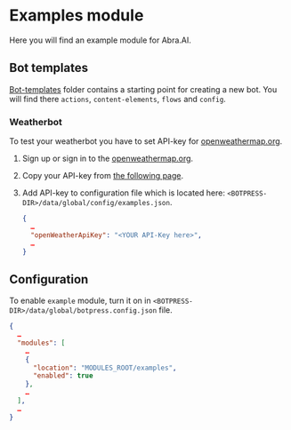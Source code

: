 # Examples module

Here you will find an example module for Abra.AI.

## Bot templates

[Bot-templates](./src/bot-templates) folder contains a starting point for creating a new bot. You will find there `actions`, `content-elements`, `flows` and `config`.

### Weatherbot

To test your weatherbot you have to set API-key for [openweathermap.org](https://openweathermap.org).

1. Sign up or sign in to the [openweathermap.org](https://openweathermap.org).
2. Copy your API-key from [the following page](https://home.openweathermap.org/api_keys).
3. Add API-key to configuration file which is located here: `<BOTPRESS-DIR>/data/global/config/examples.json`.

    ```json
    {
      …
      "openWeatherApiKey": "<YOUR API-Key here>",
      …
    }
    ```

## Configuration

To enable `example` module, turn it on in `<BOTPRESS-DIR>/data/global/botpress.config.json` file.

  ```json
  {
    …
    "modules": [
      …
      {
        "location": "MODULES_ROOT/examples",
        "enabled": true
      },
      …
    ],
    …
  }
  ```
